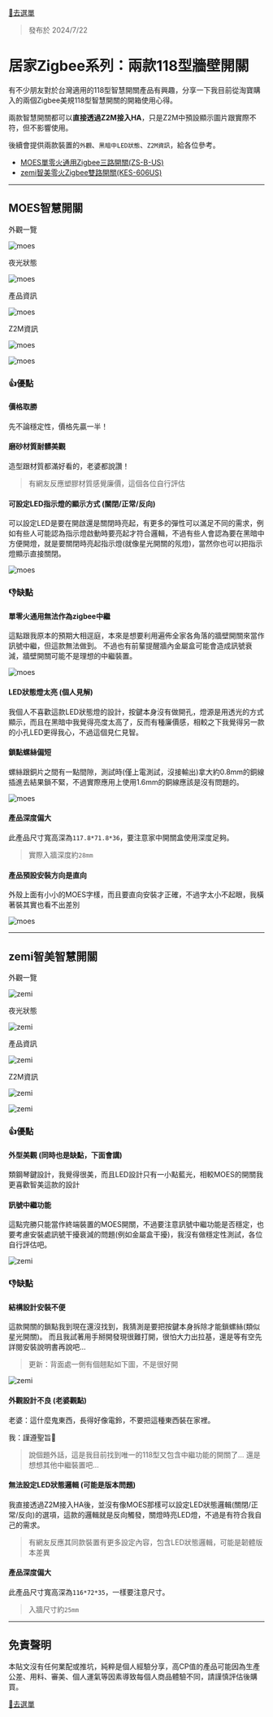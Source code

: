 [🧾去選單](../../README.md)

> 發布於 2024/7/22

# 居家Zigbee系列：兩款118型牆壁開關

有不少朋友對於台灣適用的118型智慧開關產品有興趣，分享一下我目前從淘寶購入的兩個Zigbee美規118型智慧開關的開箱使用心得。

兩款智慧開關都可以**直接透過Z2M接入HA**，只是Z2M中預設顯示圖片跟實際不符，但不影響使用。

後續會提供兩款裝置的`外觀`、`黑暗中LED狀態`、`Z2M資訊`，給各位參考。

- [MOES單零火通用Zigbee三路開關(ZS-B-US)](#moes智慧開關)
- [zemi智美零火Zigbee雙路開關(KES-606US)](#zemi智美智慧開關)

---

## MOES智慧開關

外觀一覽

![moes](attachments/moes_wall_switch/1.jpg)

夜光狀態

![moes](attachments/moes_wall_switch/2.jpg)

產品資訊

![moes](attachments/moes_wall_switch/3.jpg)

Z2M資訊

![moes](attachments/moes_wall_switch/z2m_1.jpg)

![moes](attachments/moes_wall_switch/z2m_2.jpg)

### 👍優點

#### 價格取勝

先不論穩定性，價格先贏一半！

#### 磨砂材質耐髒美觀

造型跟材質都滿好看的，老婆都說讚！

> 有網友反應塑膠材質感覺廉價，這個各位自行評估

#### 可設定LED指示燈的顯示方式 (關閉/正常/反向)

可以設定LED是要在開啟還是關閉時亮起，有更多的彈性可以滿足不同的需求，例如有些人可能認為指示燈啟動時要亮起才符合邏輯，不過有些人會認為要在黑暗中方便開燈，就是要關閉時亮起指示燈(就像星光開關的氖燈)，當然你也可以把指示燈顯示直接關閉。

![moes](attachments/moes_wall_switch/5.jpg)

### 👎缺點

#### 單零火通用無法作為zigbee中繼

這點跟我原本的預期大相逕庭，本來是想要利用遍佈全家各角落的牆壁開關來當作訊號中繼，但這款無法做到。
不過也有前輩提醒牆內金屬盒可能會造成訊號衰減，牆壁開關可能不是理想的中繼裝置。

![moes](attachments/moes_wall_switch/6.jpg)

#### LED狀態燈太亮 (個人見解)

我個人不喜歡這款LED狀態燈的設計，按鍵本身沒有做開孔，燈源是用透光的方式顯示，而且在黑暗中我覺得亮度太高了，反而有種廉價感，相較之下我覺得另一款的小孔LED更得我心，不過這個見仁見智。

#### 鎖點螺絲偏短

螺絲跟銅片之間有一點間隙，測試時(僅上電測試，沒接輸出)拿大約0.8mm的銅線插進去結果鎖不緊，不過實際應用上使用1.6mm的銅線應該是沒有問題的。

![moes](attachments/moes_wall_switch/7.jpg)

#### 產品深度偏大

此產品尺寸寬高深為`117.8*71.8*36`，要注意家中開關盒使用深度足夠。

> 實際入牆深度約`28mm`

#### 產品預設安裝方向是直向

外殼上面有小小的MOES字樣，而且要直向安裝才正確，不過字太小不起眼，我橫著裝其實也看不出差別

![moes](attachments/moes_wall_switch/4.jpg)

---

## zemi智美智慧開關

外觀一覽

![zemi](attachments/zemi_wall_switch/1.jpg)

夜光狀態

![zemi](attachments/zemi_wall_switch/2.jpg)

產品資訊

![zemi](attachments/zemi_wall_switch/3.jpg)

Z2M資訊

![zemi](attachments/zemi_wall_switch/z2m_1.jpg)

![zemi](attachments/zemi_wall_switch/z2m_2.jpg)

### 👍優點

#### 外型美觀 (同時也是缺點，下面會講)

類鋼琴鍵設計，我覺得很美，而且LED設計只有一小點藍光，相較MOES的開關我更喜歡智美這款的設計

#### 訊號中繼功能

這點完勝只能當作終端裝置的MOES開關，不過要注意訊號中繼功能是否穩定，也要考慮安裝處訊號干擾衰減的問題(例如金屬盒干擾)，我沒有做穩定性測試，各位自行評估吧。

![zemi](attachments/zemi_wall_switch/4.jpg)

### 👎缺點

#### 結構設計安裝不便

這款開關的鎖點我到現在還沒找到，我猜測是要把按鍵本身拆除才能鎖螺絲(類似星光開關)。
而且我試著用手掰開發現很難打開，很怕大力出拉基，還是等有空先詳閱安裝說明書再說吧…

> 更新：背面處一側有個翹點如下圖，不是很好開

![zemi](attachments/zemi_wall_switch/5.jpg)

#### 外觀設計不良 (老婆觀點)

老婆：這什麼鬼東西，長得好像電鈴，不要把這種東西裝在家裡。

我：謹遵聖旨🙇

> 說個題外話，這是我目前找到唯一的118型又包含中繼功能的開關了… 還是想想其他中繼裝置吧…

#### 無法設定LED狀態邏輯 (可能是版本問題)

我直接透過Z2M接入HA後，並沒有像MOES那樣可以設定LED狀態邏輯(關閉/正常/反向)的選項，這款的邏輯就是反向觸發，關燈時亮LED燈，不過是有符合我自己的需求。

> 有網友反應其同款裝置有更多設定內容，包含LED狀態邏輯，可能是韌體版本差異

#### 產品深度偏大

此產品尺寸寬高深為`116*72*35`，一樣要注意尺寸。

> 入牆尺寸約`25mm`

---

## 免責聲明

本貼文沒有任何業配或推坑，純粹是個人經驗分享，高CP值的產品可能因為生產公差、用料、審美、個人運氣等因素導致每個人商品體驗不同，請謹慎評估後購買。

[🧾去選單](../../README.md)